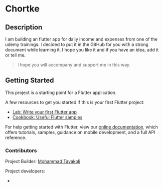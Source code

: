 # Chortke

## Description

I am building an flutter app for daily income and expenses from one of the udemy trainings. I decided to put it in the GitHub for you with a strong document while learning it. I hope you like it and if you have an idea, add it or tell me.

> I hope you will accompany and support me in this way.

## Getting Started

This project is a starting point for a Flutter application.

A few resources to get you started if this is your first Flutter project:

- [Lab: Write your first Flutter app](https://flutter.dev/docs/get-started/codelab)
- [Cookbook: Useful Flutter samples](https://flutter.dev/docs/cookbook)

For help getting started with Flutter, view our
[online documentation](https://flutter.dev/docs), which offers tutorials,
samples, guidance on mobile development, and a full API reference.

### Contributors

Project Builder:
[Mohammad Tavakoli](https://github.com/mot3)

Project developers:

-
